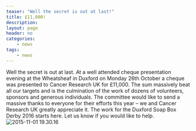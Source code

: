 ```yaml
---
teaser: "Well the secret is out at last!"
title: £11,000!
description:
layout: page
header: no
categories:
    - news
tags:
    - news
---
```


Well the secret is out at last. At a well attended cheque presentation evening at the Wheatsheaf in Duxford on Monday 26th October a cheque was presented to Cancer Research UK for £11,000. The sum massively beat all our targets and is the culmination of the work of dozens of volunteers, sponsors and generous individuals. The committee would like to send a massive thanks to everyone for their efforts this year – we and Cancer Research UK greatly appreciate it. The work for the Duxford Soap Box Derby 2016 starts here. Let us know if you would like to help. ![2015-11-01 19.30.16](https://duxfordsoapboxderby.files.wordpress.com/2015/10/2015-11-01-19-30-16.jpg?w=600)
